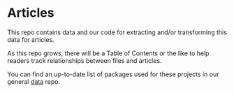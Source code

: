# Articles
This repo contains data and our code for extracting and/or transforming this data for articles.

As this repo grows, there will be a Table of Contents or the like to help readers track relationships between files and articles.

You can find an up-to-date list of packages used for these projects in our general [data](https://github.com/TheOregonian/data) repo.